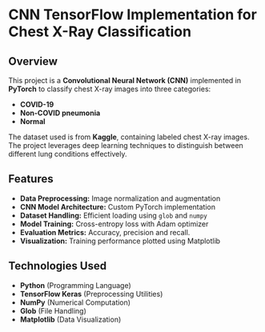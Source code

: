 # CNN TensorFlow Implementation for Chest X-Ray Classification

## Overview
This project is a **Convolutional Neural Network (CNN)** implemented in **PyTorch** to classify chest X-ray images into three categories:
- **COVID-19**
- **Non-COVID pneumonia**
- **Normal**

The dataset used is from **Kaggle**, containing labeled chest X-ray images. The project leverages deep learning techniques to distinguish between different lung conditions effectively.

## Features
- **Data Preprocessing:** Image normalization and augmentation
- **CNN Model Architecture:** Custom PyTorch implementation
- **Dataset Handling:** Efficient loading using `glob` and `numpy`
- **Model Training:** Cross-entropy loss with Adam optimizer
- **Evaluation Metrics:** Accuracy, precision and recall.
- **Visualization:** Training performance plotted using Matplotlib

## Technologies Used
- **Python** (Programming Language)
- **TensorFlow Keras** (Preprocessing Utilities)
- **NumPy** (Numerical Computation)
- **Glob** (File Handling)
- **Matplotlib** (Data Visualization)

